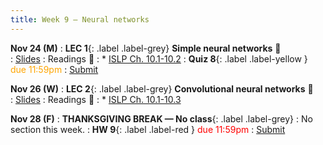 ```yaml
---
title: Week 9 — Neural networks
---
```



**Nov 24 (M)**
: **LEC 1**{: .label .label-grey} **Simple neural networks** 🎥  
    : [Slides](.)
: Readings 📖
: * [ISLP Ch. 10.1-10.2](https://www.statlearning.com/)
: **Quiz 8**{: .label .label-yellow } <font color="orange">due 11:59pm</font>
    : [Submit](.)

**Nov 26 (W)**
: **LEC 2**{: .label .label-grey} **Convolutional neural networks** 🎥  
    : [Slides](.)
: Readings 📖
: * [ISLP Ch. 10.1-10.3](https://www.statlearning.com/)

**Nov 28 (F)**
: **THANKSGIVING BREAK — No class**{: .label .label-grey}
: No section this week.
: **HW 9**{: .label .label-red } <font color="red">due 11:59pm</font>
    : [Submit](.)
